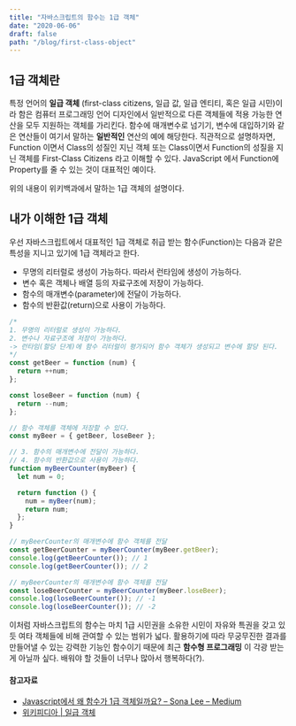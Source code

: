 ```yaml
---
title: "자바스크립트의 함수는 1급 객체"
date: "2020-06-06"
draft: false
path: "/blog/first-class-object"
---
```


## 1급 객체란
특정 언어의 **일급 객체** (first-class citizens, 일급 값, 일급 엔티티, 혹은 일급 시민)이라 함은 컴퓨터 프로그래밍 언어 디자인에서 일반적으로 다른 객체들에 적용 가능한 연산을 모두 지원하는 객체를 가리킨다. 함수에 매개변수로 넘기기, 변수에 대입하기와 같은 연산들이 여기서 말하는 **일반적인** 연산의 예에 해당한다.
직관적으로 설명하자면, Function 이면서 Class의 성질인 지닌 객체 또는 Class이면서 Function의 성질을 지닌 객체를 First-Class Citizens 라고 이해할 수 있다.
JavaScript 에서 Function에 Property를 줄 수 있는 것이 대표적인 예이다.

위의 내용이 위키백과에서 말하는 1급 객체의 설명이다.


## 내가 이해한 1급 객체
우선 자바스크립트에서 대표적인 1급 객체로 취급 받는 함수(Function)는 다음과 같은 특성을 지니고 있기에 1급 객체라고 한다.

- 무명의 리터럴로 생성이 가능하다. 따라서 런타임에 생성이 가능하다.
- 변수 혹은 객체나 배열 등의 자료구조에 저장이 가능하다.
- 함수의 매개변수(parameter)에 전달이 가능하다.
- 함수의 반환값(return)으로 사용이 가능하다.

```js
/*
1. 무명의 리터럴로 생성이 가능하다.
2. 변수나 자료구조에 저장이 가능하다.
-> 런타임(할당 단계)에 함수 리터럴이 평가되어 함수 객체가 생성되고 변수에 할당 된다.
*/
const getBeer = function (num) {
  return ++num;
};

const loseBeer = function (num) {
  return --num;
};

// 함수 객체를 객체에 저장할 수 있다.
const myBeer = { getBeer, loseBeer };

// 3. 함수의 매개변수에 전달이 가능하다.
// 4. 함수의 반환값으로 사용이 가능하다.
function myBeerCounter(myBeer) {
  let num = 0;

  return function () {
    num = myBeer(num);
    return num;
  };
}

// myBeerCounter의 매개변수에 함수 객체를 전달
const getBeerCounter = myBeerCounter(myBeer.getBeer);
console.log(getBeerCounter()); // 1
console.log(getBeerCounter()); // 2

// myBeerCounter의 매개변수에 함수 객체를 전달
const loseBeerCounter = myBeerCounter(myBeer.loseBeer);
console.log(loseBeerCounter()); // -1
console.log(loseBeerCounter()); // -2
```

이처럼 자바스크립트의 함수는 마치 1급 시민권을 소유한 시민이 자유와 특권을 갖고 있듯 여타 객체들에 비해 관여할 수 있는 범위가 넓다. 활용하기에 따라 무궁무진한 결과를 만들어낼 수 있는 강력한 기능인 함수이기 때문에 최근 **함수형 프로그래밍** 이 각광 받는 게 아닐까 싶다. 배워야 할 것들이 너무나 많아서 행복하다(?).

#### 참고자료
- [Javascript에서 왜 함수가 1급 객체일까요? – Sona Lee – Medium](https://medium.com/@soeunlee/javascript%EC%97%90%EC%84%9C-%EC%99%9C-%ED%95%A8%EC%88%98%EA%B0%80-1%EA%B8%89-%EA%B0%9D%EC%B2%B4%EC%9D%BC%EA%B9%8C%EC%9A%94-cc6bd2a9ecac)
- [위키피디아 | 일급 객체](https://ko.wikipedia.org/wiki/%EC%9D%BC%EA%B8%89_%EA%B0%9D%EC%B2%B4)